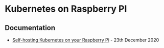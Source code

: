 # Kubernetes on Raspberry PI

## Documentation

- [Self-hosting Kubernetes on your Raspberry Pi](https://blog.alexellis.io/self-hosting-kubernetes-on-your-raspberry-pi/) - 23th December 2020
